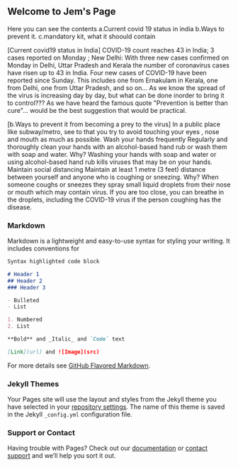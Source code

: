 ## Welcome to Jem's Page 

Here you can see the contents 
a.Current covid 19 status in india
b.Ways to prevent it.
c.mandatory kit, what it shoould contain

[Current covid19 status in India]
COVID-19 count reaches 43 in India; 3 cases reported on Monday ;
New Delhi: With three new cases confirmed on Monday in Delhi, Uttar Pradesh and Kerala the number of coronavirus cases have risen up to 43 in India.
Four new cases of COVID-19 have been reported since Sunday. This includes one from Ernakulam in Kerala, one from Delhi, one from Uttar Pradesh, and so on...
As we know the spread of the virus is increasing day by day, but what can be done inorder to bring it to control??? As we have heard the famous quote "Prevention is better than cure"... would be the best suggestion that would be practical.

[b.Ways to prevent it from becoming a prey to the virus]
In a public place like subway/metro, see to that you try to avoid touching  your eyes , nose and mouth as much as possible.
Wash your hands frequently
Regularly and thoroughly clean your hands with an alcohol-based hand rub or wash them with soap and water.
Why? Washing your hands with soap and water or using alcohol-based hand rub kills viruses that may be on your hands.
Maintain social distancing
Maintain at least 1 metre (3 feet) distance between yourself and anyone who is coughing or sneezing.
Why? When someone coughs or sneezes they spray small liquid droplets from their nose or mouth which may contain virus. If you are too close, you can breathe in the droplets, including the COVID-19 virus if the person coughing has the disease.


### Markdown

Markdown is a lightweight and easy-to-use syntax for styling your writing. It includes conventions for

```markdown
Syntax highlighted code block

# Header 1
## Header 2
### Header 3

- Bulleted
- List

1. Numbered
2. List

**Bold** and _Italic_ and `Code` text

[Link](url) and ![Image](src)
```

For more details see [GitHub Flavored Markdown](https://guides.github.com/features/mastering-markdown/).

### Jekyll Themes

Your Pages site will use the layout and styles from the Jekyll theme you have selected in your [repository settings](https://github.com/jemavril/hello-world/settings). The name of this theme is saved in the Jekyll `_config.yml` configuration file.

### Support or Contact

Having trouble with Pages? Check out our [documentation](https://help.github.com/categories/github-pages-basics/) or [contact support](https://github.com/contact) and we’ll help you sort it out.
